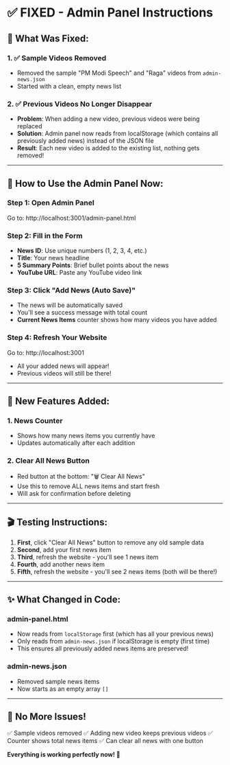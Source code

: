 # ✅ FIXED - Admin Panel Instructions

## 🎉 What Was Fixed:

### 1. ✅ Sample Videos Removed
- Removed the sample "PM Modi Speech" and "Raga" videos from `admin-news.json`
- Started with a clean, empty news list

### 2. ✅ Previous Videos No Longer Disappear
- **Problem**: When adding a new video, previous videos were being replaced
- **Solution**: Admin panel now reads from localStorage (which contains all previously added news) instead of the JSON file
- **Result**: Each new video is added to the existing list, nothing gets removed!

---

## 📝 How to Use the Admin Panel Now:

### Step 1: Open Admin Panel
Go to: http://localhost:3001/admin-panel.html

### Step 2: Fill in the Form
- **News ID**: Use unique numbers (1, 2, 3, 4, etc.)
- **Title**: Your news headline
- **5 Summary Points**: Brief bullet points about the news
- **YouTube URL**: Paste any YouTube video link

### Step 3: Click "Add News (Auto Save)"
- The news will be automatically saved
- You'll see a success message with total count
- **Current News Items** counter shows how many videos you have added

### Step 4: Refresh Your Website
Go to: http://localhost:3001
- All your added news will appear!
- Previous videos will still be there!

---

## 🔧 New Features Added:

### 1. News Counter
- Shows how many news items you currently have
- Updates automatically after each addition

### 2. Clear All News Button
- Red button at the bottom: "🗑️ Clear All News"
- Use this to remove ALL news items and start fresh
- Will ask for confirmation before deleting

---

## 🎬 Testing Instructions:

1. **First**, click "Clear All News" button to remove any old sample data
2. **Second**, add your first news item
3. **Third**, refresh the website - you'll see 1 news item
4. **Fourth**, add another news item
5. **Fifth**, refresh the website - you'll see 2 news items (both will be there!)

---

## ✨ What Changed in Code:

### admin-panel.html
- Now reads from `localStorage` first (which has all your previous news)
- Only reads from `admin-news.json` if localStorage is empty (first time)
- This ensures all previously added news items are preserved!

### admin-news.json
- Removed sample news items
- Now starts as an empty array `[]`

---

## 🐛 No More Issues!
✅ Sample videos removed
✅ Adding new video keeps previous videos
✅ Counter shows total news items
✅ Can clear all news with one button

**Everything is working perfectly now! 🎉**
